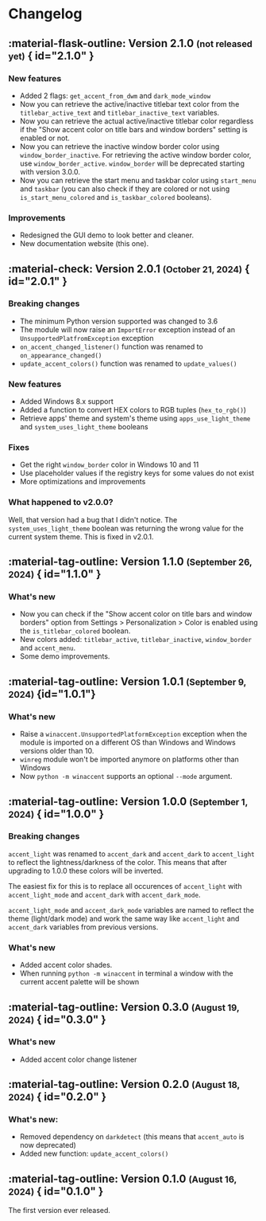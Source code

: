 # Changelog

## <font class="version-testing"><font title="Work in progress">:material-flask-outline:</font> Version 2.1.0</font> <small>(not released yet)</small> { id="2.1.0" }

### New features
- Added 2 flags: `get_accent_from_dwm` and `dark_mode_window`
- Now you can retrieve the active/inactive titlebar text color from the `titlebar_active_text` and `titlebar_inactive_text` variables.
- Now you can retrieve the actual active/inactive titlebar color regardless if the "Show accent color on title bars and window borders" setting is enabled or not.
- Now you can retrieve the inactive window border color using `window_border_inactive`. For retrieving the active window border color, use `window_border_active`. `window_border` will be deprecated starting with version 3.0.0.
- Now you can retrieve the start menu and taskbar color using `start_menu` and `taskbar` (you can also check if they are colored or not using `is_start_menu_colored` and `is_taskbar_colored` booleans).

### Improvements
- Redesigned the GUI demo to look better and cleaner.
- New documentation website (this one).


## <font class="version-latest"><font title="Latest version">:material-check:</font> Version 2.0.1</font> <small>(October 21, 2024)</small> { id="2.0.1" }

### Breaking changes
- The minimum Python version supported was changed to 3.6
- The module will now raise an `ImportError` exception instead of an `UnsupportedPlatfromException` exception
- `on_accent_changed_listener()` function was renamed to `on_appearance_changed()`
- `update_accent_colors()` function was renamed to `update_values()`

### New features
- Added Windows 8.x support
- Added a function to convert HEX colors to RGB tuples (`hex_to_rgb()`)
- Retrieve apps' theme and system's theme using `apps_use_light_theme` and `system_uses_light_theme` booleans

### Fixes
- Get the right `window_border` color in Windows 10 and 11
- Use placeholder values if the registry keys for some values do not exist
- More optimizations and improvements

### What happened to v2.0.0?
Well, that version had a bug that I didn't notice. The `system_uses_light_theme` boolean was returning the wrong value for the current system theme. This is fixed in v2.0.1.


## <font title="Released">:material-tag-outline:</font> Version 1.1.0 <small>(September 26, 2024)</small> { id="1.1.0" }

### What's new
- Now you can check if the "Show accent color on title bars and window borders" option from Settings > Personalization > Color is enabled using the `is_titlebar_colored` boolean.
- New colors added: `titlebar_active`, `titlebar_inactive`, `window_border` and `accent_menu`.
- Some demo improvements.


## <font title="Released">:material-tag-outline:</font> Version 1.0.1 <small>(September 9, 2024)</small> {id="1.0.1"}

### What's new
- Raise a `winaccent.UnsupportedPlatformException` exception when the module is imported on a different OS than Windows and Windows versions older than 10.
- `winreg` module won't be imported anymore on platforms other than Windows
- Now `python -m winaccent` supports an optional `--mode` argument.


## <font title="Released">:material-tag-outline:</font> Version 1.0.0 <small>(September 1, 2024)</small> { id="1.0.0" }

### Breaking changes
`accent_light` was renamed to `accent_dark` and `accent_dark` to `accent_light` to reflect the lightness/darkness of the color. This means that after upgrading to 1.0.0 these colors will be inverted.

The easiest fix for this is to replace all occurences of `accent_light` with `accent_light_mode` and `accent_dark` with `accent_dark_mode`. 

`accent_light_mode` and `accent_dark_mode` variables are named to reflect the theme (light/dark mode) and work the same way like `accent_light` and `accent_dark` variables from previous versions.

### What's new
- Added accent color shades.
- When running `python -m winaccent` in terminal a window with the current accent palette will be shown


## <font title="Released">:material-tag-outline:</font> Version 0.3.0 <small>(August 19, 2024)</small> { id="0.3.0" }

### What's new
- Added accent color change listener


## <font title="Released">:material-tag-outline:</font> Version 0.2.0 <small>(August 18, 2024)</small> { id="0.2.0" }

### What's new:
- Removed dependency on `darkdetect` (this means that `accent_auto` is now deprecated)
- Added new function: `update_accent_colors()`


## <font title="Released">:material-tag-outline:</font> Version 0.1.0 <small>(August 16, 2024)</small> { id="0.1.0" }

The first version ever released.